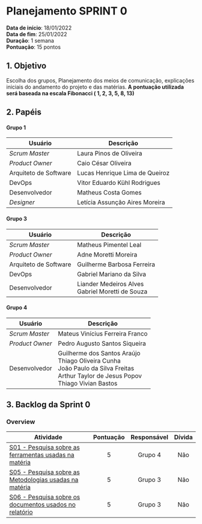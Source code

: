 # Planejamento SPRINT 0

**Data de início**: 18/01/2022 <br/>
**Data de fim**: 25/01/2022 <br/>
**Duração**: 1 semana <br/>
**Pontuação**: 15 pontos

## 1. Objetivo

Escolha dos grupos, Planejamento dos meios de comunicação, explicações iniciais do andamento do projeto e das matérias. **A pontuação utilizada será baseada na escala Fibonacci ( 1, 2, 3, 5, 8, 13)**


## 2. Papéis 

#### Grupo 1
**Usuário** | **Descrição**
--- | ---
_Scrum Master_ | Laura Pinos de Oliveira
_Product Owner_ | Caio César Oliveira
Arquiteto de Software | Lucas Henrique Lima de Queiroz
DevOps | Vitor Eduardo Kühl Rodrigues
Desenvolvedor | Matheus Costa Gomes
_Designer_ | Letícia Assunção Aires Moreira

#### Grupo 3
**Usuário** | **Descrição**
--- | ---
_Scrum Master_ | Matheus Pimentel Leal
_Product Owner_ | Adne Moretti Moreira
Arquiteto de Software | Guilherme Barbosa Ferreira
DevOps | Gabriel Mariano da Silva
Desenvolvedor | Liander Medeiros Alves <br />Gabriel Moretti de Souza

#### Grupo 4
**Usuário** | **Descrição**
--- | ---
_Scrum Master_ | Mateus Vinícius Ferreira Franco
_Product Owner_ | Pedro Augusto Santos Siqueira
Desenvolvedor | Guilherme dos Santos Araújo <br  /> Thiago Oliveira Cunha <br  /> João Paulo da Silva Freitas <br  /> Arthur Taylor de Jesus Popov <br  /> Thiago Vivian Bastos


## 3. Backlog da Sprint 0

### Overview
| Atividade | Pontuação | Responsável | Dívida |
| -------- | :----: | :----: | :----: |
| [S01 - Pesquisa sobre as ferramentas usadas na matéria ](https://github.com/fga-eps-mds/Projeto01/issues/1) | 5 | Grupo 4 |Não|
| [S05 - Pesquisa sobre as Metodologias usadas na matéria](https://github.com/fga-eps-mds/Projeto01/issues/5) | 5 | Grupo 3 |Não|
| [S06 - Pesquisa sobre os documentos usados no relatório ](https://github.com/fga-eps-mds/Projeto01/issues/6) | 5 | Grupo 3 |Não|



